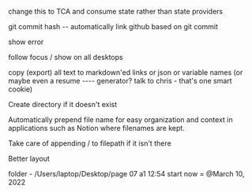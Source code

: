 change this to TCA and consume state rather than state providers

git commit hash -- automatically link github based on git commit

show error

follow focus / show on all desktops

copy (export) all text to markdown'ed links or json or variable names (or maybe even a resume
         ---- generator? talk to chris - that's one smart cookie)

Create directory if it doesn't exist

Automatically prepend file name for easy organization and context in applications
  such as Notion where filenames are kept.

Take care of appending / to filepath if it isn't there

Better layout

folder - /Users/laptop/Desktop/page 07 a1 12:54 start
now = @March 10, 2022
